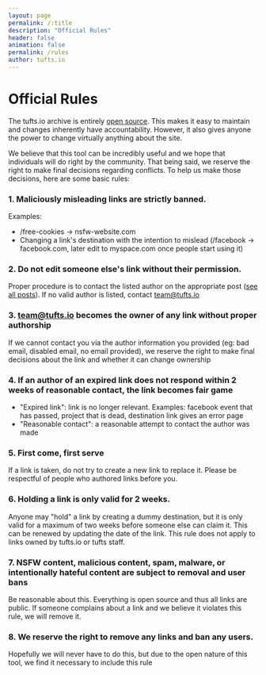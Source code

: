 ```yaml
---
layout: page
permalink: /:title
description: "Official Rules"
header: false
animation: false
permalink: /rules
author: tufts.io
---
```


# Official Rules

The tufts.io archive is entirely [open source](https://github.com/tuftsio/go).  This makes it easy to maintain and changes inherently have accountability.  However, it also gives anyone the power to change virtually anything about the site.

We believe that this tool can be incredibly useful and we hope that individuals will do right by the community.  That being said, we reserve the right to make final decisions regarding conflicts.  To help us make those decisions, here are some basic rules:

### 1. Maliciously misleading links are strictly banned.

Examples:

- /free-cookies -> nsfw-website.com
- Changing a link's destination with the intention to mislead (/facebook -> facebook.com, later edit to myspace.com once people start using it)

### 2. Do not edit someone else's link without their permission.

Proper procedure is to contact the listed author on the appropriate post ([see all posts](https://github.com/tuftsio/go/tree/master/_posts)).  If no valid author is listed, contact team@tufts.io

### 3. team@tufts.io becomes the owner of any link without proper authorship

If we cannot contact you via the author information you provided (eg: bad email, disabled email, no email provided), we reserve the right to make final decisions about the link and whether it can change ownership

### 4. If an author of an expired link does not respond within 2 weeks of reasonable contact, the link becomes fair game

- "Expired link": link is no longer relevant.  Examples: facebook event that has passed, project that is dead, destination link gives an error page
- "Reasonable contact": a reasonable attempt to contact the author was made

### 5. First come, first serve

If a link is taken, do not try to create a new link to replace it.  Please be respectful of people who authored links before you.

### 6. Holding a link is only valid for 2 weeks.

Anyone may "hold" a link by creating a dummy destination, but it is only valid for a maximum of two weeks before someone else can claim it.  This can be renewed by updating the date of the link.  This rule does not apply to links owned by tufts.io or tufts staff.

### 7. NSFW content, malicious content, spam, malware, or intentionally hateful content are subject to removal and user bans

Be reasonable about this.  Everything is open source and thus all links are public.  If someone complains about a link and we believe it violates this rule, we will remove it.

### 8. We reserve the right to remove any links and ban any users.

Hopefully we will never have to do this, but due to the open nature of this tool, we find it necessary to include this rule
